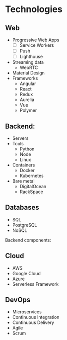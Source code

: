# Technologies

## Web
* Progressive Web Apps
    - [ ] Service Workers
    - [ ] Push
    - [ ] Lighthouse
* Streaming data 
    - WebRTC
* Material Design
* Frameworks
    - Angular
    - React
    - Redux
    - Aurelia
    - Vue
    - Polymer

##  Backend:
* Servers
* Tools
    - Python
    - Node
    - Linux
* Containers
    - Docker
    - Kubernetes
* Bare metal
    - DigitalOcean
    - RackSpace

## Databases
  * SQL
  * PostgreSQL
  * NoSQL

Backend components:

## Cloud
  * AWS
  * Google Cloud
  * Azure
  * Serverless Framework

## DevOps
  * Microservices
  * Continuous Integration
  * Continuous Delivery
  * Agile
  * Scrum
